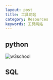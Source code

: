 ```yaml
---
layout: post
title: 工具网站
category: Resources
keywords: 工具网站
---
```


## python
![w3school](https://www.w3schools.com/python/default.asp)

## SQL